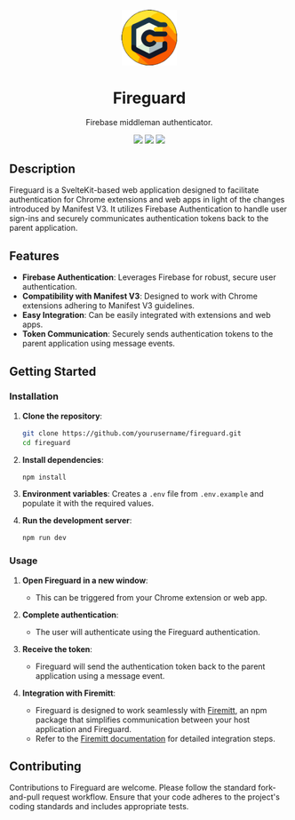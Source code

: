 <p align="center">
  <img width="100" src="https://raw.githubusercontent.com/eoussama/fireguard/main/static/images/logo.svg">
</p>

<h1 align="center">Fireguard</h1>
<p align="center">Firebase middleman authenticator.</p>

<p align="center">
    <img src="https://img.shields.io/github/license/eoussama/fireguard" />
    <img src="https://github.com/eoussama/fireguard/actions/workflows/publish.yml/badge.svg" />
    <img src="https://img.shields.io/github/languages/code-size/eoussama/fireguard" />
</p>

## Description

Fireguard is a SvelteKit-based web application designed to facilitate authentication for Chrome extensions and web apps in light of the changes introduced by Manifest V3. It utilizes Firebase Authentication to handle user sign-ins and securely communicates authentication tokens back to the parent application.

## Features

- **Firebase Authentication**: Leverages Firebase for robust, secure user authentication.
- **Compatibility with Manifest V3**: Designed to work with Chrome extensions adhering to Manifest V3 guidelines.
- **Easy Integration**: Can be easily integrated with extensions and web apps.
- **Token Communication**: Securely sends authentication tokens to the parent application using message events.

## Getting Started

### Installation

1. **Clone the repository**:
    ```bash
    git clone https://github.com/yourusername/fireguard.git
    cd fireguard
    ```

2. **Install dependencies**:
    ```bash
    npm install
    ```

3. **Environment variables**: Creates a `.env` file from `.env.example` and populate it with the required values.

4. **Run the development server**: 
    ```bash
    npm run dev
    ```

### Usage

1. **Open Fireguard in a new window**:
    * This can be triggered from your Chrome extension or web app.

2. **Complete authentication**:
    * The user will authenticate using the Fireguard authentication.

3. **Receive the token**:
    * Fireguard will send the authentication token back to the parent application using a message event.

4. **Integration with Firemitt**:
    * Fireguard is designed to work seamlessly with [Firemitt](https://github.com/eoussama/firemitt), an npm package that simplifies communication between your host application and Fireguard.
    * Refer to the [Firemitt documentation](https://eoussama.github.io/firemitt) for detailed integration steps.

## Contributing
Contributions to Fireguard are welcome. Please follow the standard fork-and-pull request workflow. Ensure that your code adheres to the project's coding standards and includes appropriate tests.

